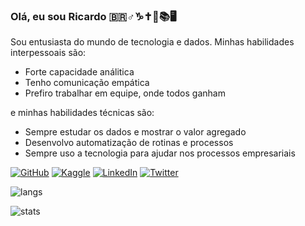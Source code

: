 ### Olá, eu sou Ricardo :brazil::male_sign::capricorn::latin_cross::memo::books::desktop_computer:

Sou entusiasta do mundo de tecnologia e dados. Minhas habilidades interpessoais são:

- Forte capacidade análitica
- Tenho comunicação empática
- Prefiro trabalhar em equipe, onde todos ganham

e minhas habilidades técnicas são:

- Sempre estudar os dados e mostrar o valor agregado
- Desenvolvo automatização de rotinas e processos
- Sempre uso a tecnologia para ajudar nos processos empresariais

[![GitHub](https://img.shields.io/badge/github-%23121011.svg?style=for-the-badge&logo=github&logoColor=white)](https://github.com/FerrerasRP/) [![Kaggle](https://img.shields.io/badge/Kaggle-035a7d?style=for-the-badge&logo=kaggle&logoColor=white)](https://www.kaggle.com/rferreras) [![LinkedIn](https://img.shields.io/badge/linkedin-%230077B5.svg?style=for-the-badge&logo=linkedin&logoColor=white)](http://www.linkedin.com/in/ricardoferreras) [![Twitter](https://img.shields.io/badge/Twitter-%231DA1F2.svg?style=for-the-badge&logo=Twitter&logoColor=white)](http://twitter.com/ricardoferreras)

![langs](https://github-readme-stats.vercel.app/api/top-langs/?username=FerrerasRP&exclude_repo=dotfiles&langs_count=8&layout=compact&theme=material-palenight&locale=pt-br)

![stats](https://github-readme-stats.vercel.app/api?username=FerrerasRP&theme=material-palenight&rank_icon=github&locale=pt-br)
